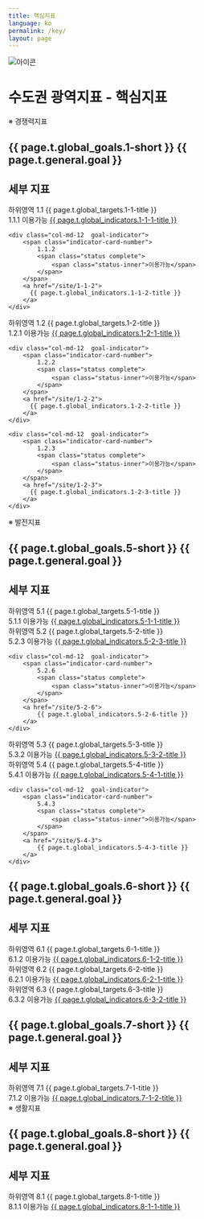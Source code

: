 ```yaml
---
title: 핵심지표
language: ko
permalink: /key/
layout: page
---
```


<div class="heading goal-banner goal-13">
    <div class="container">
        <div class="row">
            <div class="sttl">
                <img src="{{ site.goal_image_base }}/{{ page.language }}/sub_title.png" alt="아이콘" />
            </div>
            <div class="sttl">
                <h1>수도권 광역지표 - 핵심지표</h1>
            </div>
        </div>
    </div>
</div>

<div id="main-content" class="container goal-indicators goal-1 goal-by-target" role="main">

<div class="title2">※ 경쟁력지표</div>
    
<div class="visible-md-block visible-lg-block">
    <div class="col-md-6">
      <h2>{{ page.t.global_goals.1-short }} {{ page.t.general.goal }}</h2>
    </div>
    <div class="col-md-6">
      <h2>세부 지표</h2>
    </div>
</div>

<div class="indicator-cards target goal-target col-md-6">
    <span class="indicator-card-number">
        <label class="hidden-md hidden-lg">하위영역</label>
        1.1
    </span>
        {{ page.t.global_targets.1-1-title }}
</div>

<div class="indicator-cards col-md-6 row no-gutters">
    <div class="col-md-12  goal-indicator">
        <span class="indicator-card-number">
            1.1.1
            <span class="status complete">
                <span class="status-inner">이용가능</span>
            </span>
        </span>
        <a href="/site/1-1-1">
          {{ page.t.global_indicators.1-1-1-title }}
        </a>
    </div>

    <div class="col-md-12  goal-indicator">
        <span class="indicator-card-number">
            1.1.2
            <span class="status complete">
                <span class="status-inner">이용가능</span>
            </span>
        </span>
        <a href="/site/1-1-2">
          {{ page.t.global_indicators.1-1-2-title }}
        </a>
    </div>
</div>
  
<div class="indicator-cards target goal-target col-md-6">
    <span class="indicator-card-number">
        <label class="hidden-md hidden-lg">하위영역</label>
        1.2
    </span>
    {{ page.t.global_targets.1-2-title }}
</div>

<div class="indicator-cards col-md-6 row no-gutters">
    <div class="col-md-12  goal-indicator">
        <span class="indicator-card-number">
            1.2.1
            <span class="status complete">
                <span class="status-inner">이용가능</span>
            </span>
        </span>
        <a href="/site/1-2-1">
          {{ page.t.global_indicators.1-2-1-title }}
        </a>
    </div>
    
    <div class="col-md-12  goal-indicator">
        <span class="indicator-card-number">
            1.2.2
            <span class="status complete">
                <span class="status-inner">이용가능</span>
            </span>
        </span>
        <a href="/site/1-2-2">
          {{ page.t.global_indicators.1-2-2-title }}
        </a>
    </div>
    
    <div class="col-md-12  goal-indicator">
        <span class="indicator-card-number">
            1.2.3
            <span class="status complete">
                <span class="status-inner">이용가능</span>
            </span>
        </span>
        <a href="/site/1-2-3">
          {{ page.t.global_indicators.1-2-3-title }}
        </a>
    </div>
</div>

<div class="title2">※ 발전지표</div>
    
<div class="visible-md-block visible-lg-block">
    <div class="col-md-6">
        <h2>{{ page.t.global_goals.5-short }} {{ page.t.general.goal }}</h2>
    </div>
    <div class="col-md-6">
        <h2>세부 지표</h2>
    </div>
</div>

<div class="indicator-cards target goal-target col-md-6">
    <span class="indicator-card-number">
        <label class="hidden-md hidden-lg">하위영역</label>
        5.1
    </span>
    {{ page.t.global_targets.5-1-title }}
</div>

<div class="indicator-cards col-md-6 row no-gutters">
    <div class="col-md-12  goal-indicator">
        <span class="indicator-card-number">
            5.1.1
            <span class="status complete">
                <span class="status-inner">이용가능</span>
            </span>
        </span>
        <a href="/site/5-1-1">
            {{ page.t.global_indicators.5-1-1-title }}
        </a>
    </div>
</div>
  
<div class="indicator-cards target goal-target col-md-6">
    <span class="indicator-card-number">
        <label class="hidden-md hidden-lg">하위영역</label>
        5.2
    </span>
    {{ page.t.global_targets.5-2-title }}
</div>

<div class="indicator-cards col-md-6 row no-gutters">
    <div class="col-md-12  goal-indicator">
        <span class="indicator-card-number">
            5.2.3
            <span class="status complete">
                <span class="status-inner">이용가능</span>
            </span>
        </span>
        <a href="/site/5-2-3">
            {{ page.t.global_indicators.5-2-3-title }}
        </a>
    </div>
    
    <div class="col-md-12  goal-indicator">
        <span class="indicator-card-number">
            5.2.6
            <span class="status complete">
                <span class="status-inner">이용가능</span>
            </span>
        </span>
        <a href="/site/5-2-6">
            {{ page.t.global_indicators.5-2-6-title }}
        </a>
    </div>
</div>        

<div class="indicator-cards target goal-target col-md-6">
    <span class="indicator-card-number">
        <label class="hidden-md hidden-lg">하위영역</label>
        5.3
    </span>
    {{ page.t.global_targets.5-3-title }}
</div>

<div class="indicator-cards col-md-6 row no-gutters">
    <div class="col-md-12  goal-indicator">
        <span class="indicator-card-number">
            5.3.2
            <span class="status complete">
                <span class="status-inner">이용가능</span>
            </span>
        </span>
        <a href="/site/5-3-2">
            {{ page.t.global_indicators.5-3-2-title }}
        </a>
    </div>
</div>      
    
<div class="indicator-cards target goal-target col-md-6">
    <span class="indicator-card-number">
        <label class="hidden-md hidden-lg">하위영역</label>
        5.4
    </span>
    {{ page.t.global_targets.5-4-title }}
</div>

<div class="indicator-cards col-md-6 row no-gutters">
    <div class="col-md-12  goal-indicator">
        <span class="indicator-card-number">
            5.4.1
            <span class="status complete">
                <span class="status-inner">이용가능</span>
            </span>
        </span>
        <a href="/site/5-4-1">
            {{ page.t.global_indicators.5-4-1-title }}
        </a>
    </div>
    
    <div class="col-md-12  goal-indicator">
        <span class="indicator-card-number">
            5.4.3
            <span class="status complete">
                <span class="status-inner">이용가능</span>
            </span>
        </span>
        <a href="/site/5-4-3">
            {{ page.t.global_indicators.5-4-3-title }}
        </a>
    </div>
</div>      
    
<div class="visible-md-block visible-lg-block">
    <div class="col-md-6">
        <h2>{{ page.t.global_goals.6-short }} {{ page.t.general.goal }}</h2>
    </div>
    <div class="col-md-6">
        <h2>세부 지표</h2>
    </div>
</div>    

<div class="indicator-cards target goal-target col-md-6">
    <span class="indicator-card-number">
        <label class="hidden-md hidden-lg">하위영역</label>
        6.1
    </span>
    {{ page.t.global_targets.6-1-title }}
</div>

<div class="indicator-cards col-md-6 row no-gutters">
    <div class="col-md-12  goal-indicator">
        <span class="indicator-card-number">
            6.1.2
            <span class="status complete">
                <span class="status-inner">이용가능</span>
            </span>
        </span>
        <a href="/site/6-1-2">
            {{ page.t.global_indicators.6-1-2-title }}
        </a>
    </div>
</div>  

<div class="indicator-cards target goal-target col-md-6">
    <span class="indicator-card-number">
        <label class="hidden-md hidden-lg">하위영역</label>
        6.2
    </span>
    {{ page.t.global_targets.6-2-title }}
</div>

<div class="indicator-cards col-md-6 row no-gutters">
    <div class="col-md-12  goal-indicator">
        <span class="indicator-card-number">
            6.2.1
            <span class="status complete">
                <span class="status-inner">이용가능</span>
            </span>
        </span>
        <a href="/site/6-2-1">
            {{ page.t.global_indicators.6-2-1-title }}
        </a>
    </div>
</div>      
    
<div class="indicator-cards target goal-target col-md-6">
    <span class="indicator-card-number">
        <label class="hidden-md hidden-lg">하위영역</label>
        6.3
    </span>
    {{ page.t.global_targets.6-3-title }}
</div>

<div class="indicator-cards col-md-6 row no-gutters">
    <div class="col-md-12  goal-indicator">
        <span class="indicator-card-number">
            6.3.2
            <span class="status complete">
                <span class="status-inner">이용가능</span>
            </span>
        </span>
        <a href="/site/6-3-2">
            {{ page.t.global_indicators.6-3-2-title }}
        </a>
    </div>
</div>  
  
<div class="visible-md-block visible-lg-block">
    <div class="col-md-6">
        <h2>{{ page.t.global_goals.7-short }} {{ page.t.general.goal }}</h2>
    </div>
    <div class="col-md-6">
        <h2>세부 지표</h2>
    </div>
</div>    

<div class="indicator-cards target goal-target col-md-6">
    <span class="indicator-card-number">
        <label class="hidden-md hidden-lg">하위영역</label>
        7.1
    </span>
    {{ page.t.global_targets.7-1-title }}
</div>

<div class="indicator-cards col-md-6 row no-gutters">
    <div class="col-md-12  goal-indicator">
        <span class="indicator-card-number">
            7.1.2
            <span class="status complete">
                <span class="status-inner">이용가능</span>
            </span>
        </span>
        <a href="/site/7-1-2">
            {{ page.t.global_indicators.7-1-2-title }}
        </a>
    </div>
</div>  

<div class="title2">※ 생활지표</div>
    
<div class="visible-md-block visible-lg-block">
    <div class="col-md-6">
        <h2>{{ page.t.global_goals.8-short }} {{ page.t.general.goal }}</h2>
    </div>
    <div class="col-md-6">
        <h2>세부 지표</h2>
    </div>
</div>
    
<div class="indicator-cards target goal-target col-md-6">
    <span class="indicator-card-number">
        <label class="hidden-md hidden-lg">하위영역</label>
        8.1
    </span>
    {{ page.t.global_targets.8-1-title }}
</div>

<div class="indicator-cards col-md-6 row no-gutters">
    <div class="col-md-12  goal-indicator">
        <span class="indicator-card-number">
            8.1.1
            <span class="status complete">
                <span class="status-inner">이용가능</span>
            </span>
        </span>
        <a href="/site/8-1-1">
            {{ page.t.global_indicators.8-1-1-title }}
        </a>
    </div>
</div>      
    
</div>
